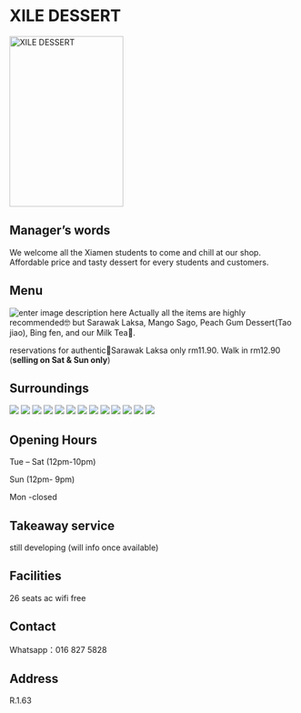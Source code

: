 # XILE DESSERT

<img src="https://img.xmummap.com/1_xile_logo.webp" width="200" height="300" alt="XILE DESSERT">

## Manager’s words

We welcome all the Xiamen students to come and chill at our shop. Affordable price and tasty dessert for every students and customers.

## Menu

![enter image description here](https://img.xmummap.com/1_xile_menu.webp)
Actually all the items are highly recommended🤓 but Sarawak Laksa, Mango Sago, Peach Gum Dessert(Tao jiao), Bing fen, and our Milk Tea🧋.

reservations for authentic💯Sarawak Laksa only rm11.90. Walk in rm12.90 (**selling on Sat & Sun only**)

## Surroundings

<div class="image-slide">
  <img src="https://img.xmummap.com/1_xile_surd (1).webp" />
  <img src="https://img.xmummap.com/1_xile_surd (2).webp" />
  <img src="https://img.xmummap.com/1_xile_surd (3).webp" />
  <img src="https://img.xmummap.com/1_xile_surd (4).webp" />
  <img src="https://img.xmummap.com/1_xile_surd (5).webp" />
  <img src="https://img.xmummap.com/1_xile_surd (6).webp" />
  <img src="https://img.xmummap.com/1_xile_surd (7).webp" />
  <img src="https://img.xmummap.com/1_xile_surd (8).webp" />
  <img src="https://img.xmummap.com/1_xile_surd (9).webp" />
  <img src="https://img.xmummap.com/1_xile_surd (10).webp" />
  <img src="https://img.xmummap.com/1_xile_surd (11).webp" />
  <img src="https://img.xmummap.com/1_xile_surd (12).webp" />
  <img src="https://img.xmummap.com/1_xile_surd (13).webp" />
</div>

## Opening Hours

Tue – Sat (12pm-10pm)

Sun (12pm- 9pm)

Mon -closed

## Takeaway service

still developing (will info once available)

## Facilities

26 seats
ac
wifi free

## Contact

Whatsapp：016 827 5828

## Address

R.1.63
